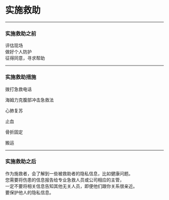 # 实施救助

---

### 实施救助之前

评估现场  
做好个人防护  
征得同意，寻求帮助  


---

### 实施救助措施

拨打急救电话

海姆力克腹部冲击急救法

心肺复苏

止血

骨折固定

搬运

---

### 实施救助之后

作为施救者，会了解到一些被救助者的隐私信息，比如健康问题。  
您需要将伤患的信息报告给专业急救人员或公司相应的主管，  
一定不要将相关信息告知其他无关人员，即便他们跟你关系很亲近。  
要保护他人的隐私信息。

